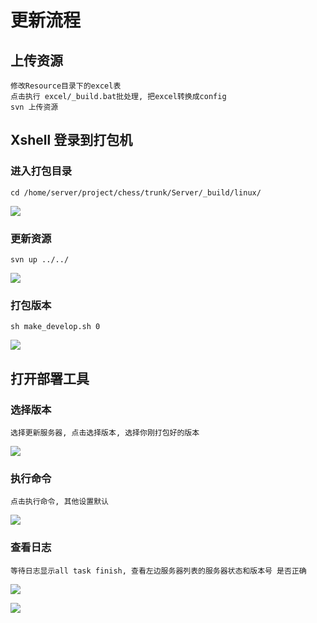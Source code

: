 # 更新流程

## 上传资源
	修改Resource目录下的excel表
	点击执行 excel/_build.bat批处理, 把excel转换成config
	svn 上传资源

## Xshell 登录到打包机

### 进入打包目录

    cd /home/server/project/chess/trunk/Server/_build/linux/

![](https://i.imgur.com/xpMgPGe.png)

### 更新资源

    svn up ../../

![](https://i.imgur.com/oBI4Fl4.png)

### 打包版本

    sh make_develop.sh 0

![](https://i.imgur.com/95ITaSJ.png)

## 打开部署工具

### 选择版本 

	选择更新服务器, 点击选择版本, 选择你刚打包好的版本


![](https://i.imgur.com/bLf59uL.png)

### 执行命令
	点击执行命令, 其他设置默认

![](https://i.imgur.com/AQkmlDJ.png)


### 查看日志
	等待日志显示all task finish, 查看左边服务器列表的服务器状态和版本号 是否正确

![](https://i.imgur.com/xDBpAjQ.png)

![](https://i.imgur.com/25WfdzB.png)